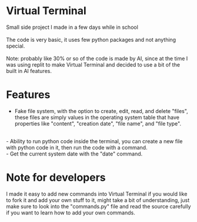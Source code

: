 # Virtual Terminal
Small side project I made in a few days while in school
<br><br>
The code is very basic, it uses few python packages and not anything special.
<br><br>
Note: probably like 30% or so of the code is made by AI, since at the time I was using replit to make Virtual Terminal and decided to use a bit of the built in AI features.

# Features
- Fake file system, with the option to create, edit, read, and delete "files", these files are simply values in the operating system table that have properties like "content", "creation date", "file name", and "file type".
<br>
- Ability to run python code inside the terminal, you can create a new file with python code in it, then run the code with a command.
<br>
- Get the current system date with the "date" command.

# Note for developers
I made it easy to add new commands into Virtual Terminal if you would like to fork it and add your own stuff to it, might take a bit of understanding, just make sure to look into the "commands.py" file and read the source carefully if you want to learn how to add your own commands.
